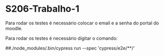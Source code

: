 # S206-Trabalho-1

Para rodar os testes é necessário colocar o email e a senha do portal do moodle.

Para rodar os testes é necessário digitar o comando:

##./node_modules/.bin/cypress run --spec 'cypress/e2e/**/'

